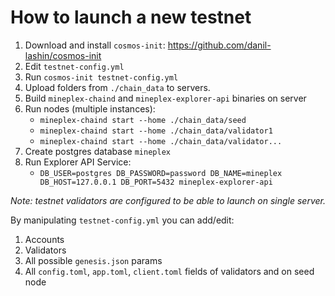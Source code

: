 # How to launch a new testnet

1. Download and install `cosmos-init`: https://github.com/danil-lashin/cosmos-init
2. Edit `testnet-config.yml`
3. Run `cosmos-init testnet-config.yml`
4. Upload folders from `./chain_data` to servers.
5. Build `mineplex-chaind` and `mineplex-explorer-api` binaries on server
6. Run nodes (multiple instances):
   - `mineplex-chaind start --home ./chain_data/seed`
   - `mineplex-chaind start --home ./chain_data/validator1`
   - `mineplex-chaind start --home ./chain_data/validator...`
7. Create postgres database `mineplex`
8. Run Explorer API Service:
    - `DB_USER=postgres DB_PASSWORD=password DB_NAME=mineplex DB_HOST=127.0.0.1 DB_PORT=5432 mineplex-explorer-api`

*Note: testnet validators are configured to be able to launch on single server.*

By manipulating `testnet-config.yml` you can add/edit:
1. Accounts
2. Validators
3. All possible `genesis.json` params
4. All `config.toml`, `app.toml`, `client.toml` fields of validators and on seed node